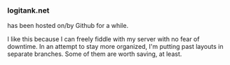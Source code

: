 ### logitank.net

has been hosted on/by Github for a while. 

I like this because I can freely fiddle with my server with no fear of downtime. In an attempt to stay more organized, I'm putting past layouts in separate branches. Some of them are worth saving, at least.

